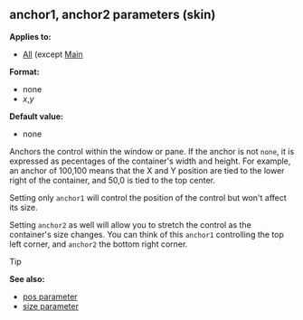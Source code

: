 ## anchor1, anchor2 parameters (skin)

<!-- -->
**Applies to:**
+   [All](/ref/skin/control.md)  (except
    [Main](/ref/skin/control/main.md) 
<!-- -->
**Format:**
+   none
+   *x*,*y*
<!-- -->
**Default value:**
+   none


Anchors the control within the window or pane. If the anchor is
not `none`, it is expressed as pecentages of the container\'s width and
height. For example, an anchor of 100,100 means that the X and Y
position are tied to the lower right of the container, and 50,0 is tied
to the top center. 

Setting only `anchor1` will control the
position of the control but won\'t affect its size. 

Setting
`anchor2` as well will allow you to stretch the control as the
container\'s size changes. You can think of this `anchor1` controlling
the top left corner, and `anchor2` the bottom right corner.

> [!TIP] 
> **See also:**
> +   [pos parameter](/ref/skin/param/pos.md) 
> +   [size parameter](/ref/skin/param/size.md) 